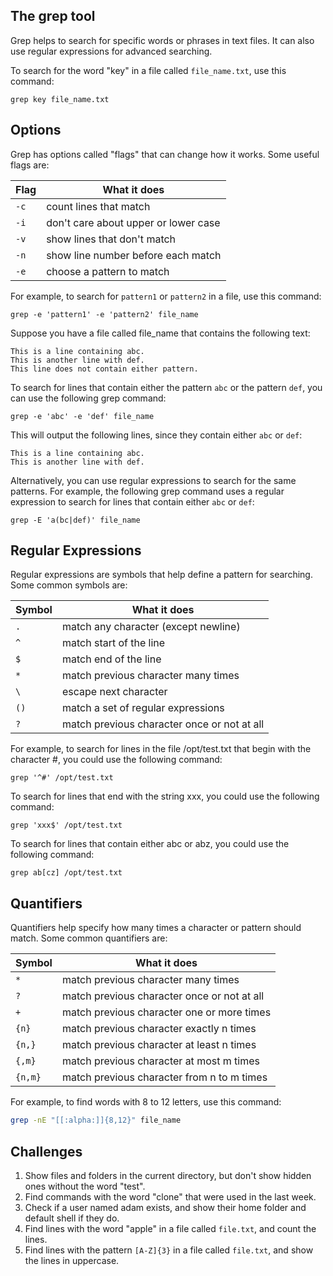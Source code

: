 ## The grep tool

Grep helps to search for specific words or phrases in text files. It can also use regular expressions for advanced searching.

To search for the word "key" in a file called `file_name.txt`, use this command:

```
grep key file_name.txt
```

## Options

Grep has options called "flags" that can change how it works. Some useful flags are:

| Flag | What it does |
| ---- | ------------ |
| `-c` | count lines that match |
| `-i` | don't care about upper or lower case |
| `-v` | show lines that don't match |
| `-n` | show line number before each match |
| `-e` | choose a pattern to match |

For example, to search for `pattern1` or `pattern2` in a file, use this command:

```
grep -e 'pattern1' -e 'pattern2' file_name
```

Suppose you have a file called file_name that contains the following text:

```
This is a line containing abc.
This is another line with def.
This line does not contain either pattern.
```

To search for lines that contain either the pattern `abc` or the pattern `def`, you can use the following grep command:

```
grep -e 'abc' -e 'def' file_name
```

This will output the following lines, since they contain either `abc` or `def`:

```
This is a line containing abc.
This is another line with def.
```

Alternatively, you can use regular expressions to search for the same patterns. For example, the following grep command uses a regular expression to search for lines that contain either `abc` or `def`:

```
grep -E 'a(bc|def)' file_name
```

## Regular Expressions

Regular expressions are symbols that help define a pattern for searching. Some common symbols are:

| Symbol | What it does |
| ------ | ------------ |
| `.` | match any character (except newline) |
| `^` | match start of the line |
| `$` | match end of the line |
| `*` | match previous character many times |
| `\` | escape next character |
| `()` | match a set of regular expressions |
| `?` | match previous character once or not at all |

For example, to search for lines in the file /opt/test.txt that begin with the character #, you could use the following command:

```
grep '^#' /opt/test.txt
```

To search for lines that end with the string xxx, you could use the following command:

```
grep 'xxx$' /opt/test.txt
```

To search for lines that contain either abc or abz, you could use the following command:

```
grep ab[cz] /opt/test.txt
```

## Quantifiers

Quantifiers help specify how many times a character or pattern should match. Some common quantifiers are:

| Symbol | What it does |
| ------ | ------------ |
| `*` | match previous character many times |
| `?` | match previous character once or not at all |
| `+` | match previous character one or more times |
| `{n}` | match previous character exactly n times |
| `{n,}` | match previous character at least n times |
| `{,m}` | match previous character at most m times |
| `{n,m}` | match previous character from n to m times |

For example, to find words with 8 to 12 letters, use this command:

```bash
grep -nE "[[:alpha:]]{8,12}" file_name
```

## Challenges

1. Show files and folders in the current directory, but don't show hidden ones without the word "test".
2. Find commands with the word "clone" that were used in the last week.
3. Check if a user named adam exists, and show their home folder and default shell if they do.
4. Find lines with the word "apple" in a file called `file.txt`, and count the lines.
5. Find lines with the pattern `[A-Z]{3}` in a file called `file.txt`, and show the lines in uppercase.
